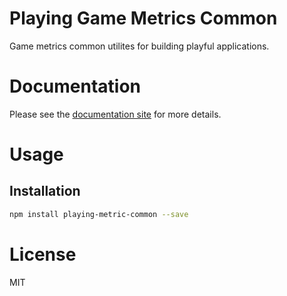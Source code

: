 Playing Game Metrics Common
===========================

Game metrics common utilites for building playful applications.

# Documentation

Please see the [documentation site](https://playingio.github.io) for more details.

# Usage

## Installation

```bash
npm install playing-metric-common --save
```

# License

MIT